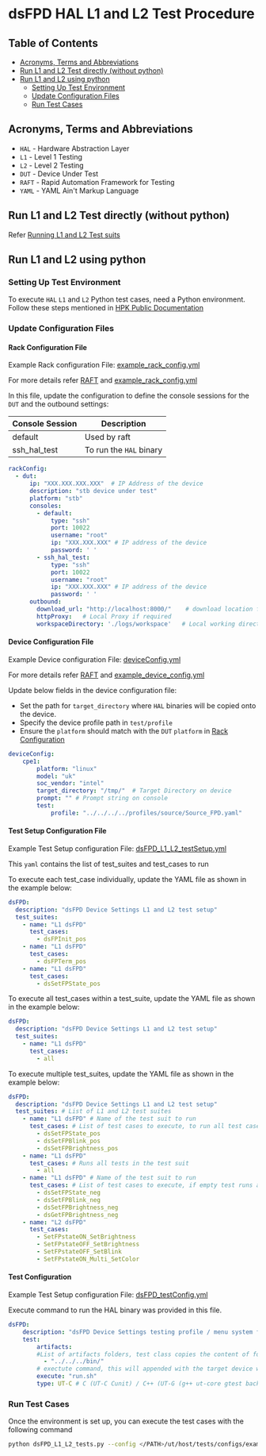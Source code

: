 # dsFPD HAL L1 and L2 Test Procedure

## Table of Contents

- [Acronyms, Terms and Abbreviations](#acronyms-terms-and-abbreviations)
- [Run L1 and L2 Test directly (without python)](#run-l1-and-l2-test-directly-without-python)
- [Run L1 and L2 using python](#run-l1-and-l2-using-python)
  - [Setting Up Test Environment](#setting-up-test-environment)
  - [Update Configuration Files](#update-configuration-files)
  - [Run Test Cases](#run-test-cases)

## Acronyms, Terms and Abbreviations

- `HAL`    - Hardware Abstraction Layer
- `L1`     - Level 1 Testing
- `L2`     - Level 2 Testing
- `DUT`    - Device Under Test
- `RAFT`   - Rapid Automation Framework for Testing
- `YAML`   - YAML Ain't Markup Language

## Run L1 and L2 Test directly (without python)

Refer [Running L1 and L2 Test suits](https://github.com/rdkcentral/rdk-hpk-documentation/tree/1.4.5?tab=readme-ov-file#running-the-l1-l2-test-suite-on-the-target)

## Run L1 and L2 using python

### Setting Up Test Environment

To execute `HAL` `L1` and `L2` Python test cases, need a Python environment. Follow these steps mentioned in [HPK Public Documentation](https://github.com/rdkcentral/rdk-hpk-documentation/?tab=readme-ov-file#installing-the-python-environment-for-l3-testing-suite)

### Update Configuration Files

#### Rack Configuration File

Example Rack configuration File: [example_rack_config.yml](../../../host/tests/configs/example_rack_config.yml)

For more details refer [RAFT](https://github.com/rdkcentral/python_raft/blob/1.0.0/README.md) and [example_rack_config.yml](https://github.com/rdkcentral/python_raft/blob/1.0.0/examples/configs/example_rack_config.yml)

In this file, update the configuration to define the console sessions for the `DUT` and the outbound settings:

|Console Session|Description|
|---------------|-----------|
|default|Used by raft|
|ssh_hal_test|To run the `HAL` binary|

```yaml
rackConfig:
  - dut:
      ip: "XXX.XXX.XXX.XXX"  # IP Address of the device
      description: "stb device under test"
      platform: "stb"
      consoles:
        - default:
            type: "ssh"
            port: 10022
            username: "root"
            ip: "XXX.XXX.XXX" # IP address of the device
            password: ' '
        - ssh_hal_test:
            type: "ssh"
            port: 10022
            username: "root"
            ip: "XXX.XXX.XXX" # IP address of the device
            password: ' '
      outbound:
        download_url: "http://localhost:8000/"    # download location for the CPE device
        httpProxy:   # Local Proxy if required
        workspaceDirectory: './logs/workspace'   # Local working directory
```

#### Device Configuration File

Example Device configuration File: [deviceConfig.yml](../../../host/tests/configs/deviceConfig.yml)

For more details refer [RAFT](https://github.com/rdkcentral/python_raft/blob/1.0.0/README.md) and [example_device_config.yml](https://github.com/rdkcentral/python_raft/blob/1.0.0/examples/configs/example_device_config.yml)

Update below fields in the device configuration file:

- Set the path for `target_directory` where `HAL` binaries will be copied onto the device.
- Specify the device profile path in `test/profile`
- Ensure the `platform` should match with the `DUT` `platform` in [Rack Configuration](#rack-configuration-file)

```yaml
deviceConfig:
    cpe1:
        platform: "linux"
        model: "uk"
        soc_vendor: "intel"
        target_directory: "/tmp/"  # Target Directory on device
        prompt: "" # Prompt string on console
        test:
            profile: "../../../../profiles/source/Source_FPD.yaml"
```

#### Test Setup Configuration File

Example Test Setup configuration File: [dsFPD_L1_L2_testSetup.yml](../../../host/tests/L1_L2_TestCases/dsFPD/dsFPD_L1_L2_testSetup.yml)

This `yaml` contains the list of test_suites and test_cases to run

To execute each test_case individually, update the YAML file as shown in the example below:

```yaml
dsFPD:
  description: "dsFPD Device Settings L1 and L2 test setup"
  test_suites:
    - name: "L1 dsFPD"
      test_cases:
        - dsFPInit_pos
    - name: "L1 dsFPD"
      test_cases:
        - dsFPTerm_pos
    - name: "L1 dsFPD"
      test_cases:
        - dsSetFPState_pos
```

To execute all test_cases within a test_suite, update the YAML file as shown in the example below:

```yaml
dsFPD:
  description: "dsFPD Device Settings L1 and L2 test setup"
  test_suites:
    - name: "L1 dsFPD"
      test_cases:
        - all
```

To execute multiple test_suites, update the YAML file as shown in the example below:

```yaml
dsFPD:
  description: "dsFPD Device Settings L1 and L2 test setup"
  test_suites: # List of L1 and L2 test suites
    - name: "L1 dsFPD" # Name of the test suit to run
      test_cases: # List of test cases to execute, to run all test cases in test suite with R option use `all`
        - dsSetFPState_pos
        - dsSetFPBlink_pos
        - dsSetFPBrightness_pos
    - name: "L1 dsFPD"
      test_cases: # Runs all tests in the test suit
        - all
    - name: "L1 dsFPD" # Name of the test suit to run
      test_cases: # List of test cases to execute, if empty test runs all test cases with `r` option
        - dsSetFPState_neg
        - dsSetFPBlink_neg
        - dsSetFPBrightness_neg
        - dsGetFPBrightness_neg
    - name: "L2 dsFPD"
      test_cases:
        - SetFPstateON_SetBrightness
        - SetFPstateOFF_SetBrightness
        - SetFPstateOFF_SetBlink
        - SetFPstateON_Multi_SetColor
```

#### Test Configuration

Example Test Setup configuration File: [dsFPD_testConfig.yml](../../../host/tests/dsClasses/dsFPD_testConfig.yml)

Execute command to run the HAL binary was provided in this file.

```yaml
dsFPD:
    description: "dsFPD Device Settings testing profile / menu system for UT"
    test:
        artifacts:
        #List of artifacts folders, test class copies the content of folder to the target device workspace
          - "../../../bin/"
        # exectute command, this will appended with the target device workspace path
        execute: "run.sh"
        type: UT-C # C (UT-C Cunit) / C++ (UT-G (g++ ut-core gtest backend))
```

### Run Test Cases

Once the environment is set up, you can execute the test cases with the following command

```bash
python dsFPD_L1_L2_tests.py --config </PATH>/ut/host/tests/configs/example_rack_config.yml --deviceConfig </PATH>/ut/host/tests/configs/deviceConfig.yml
```